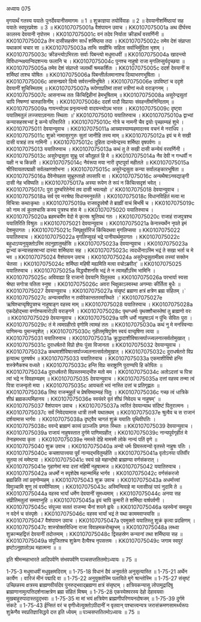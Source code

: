 अध्यायः 075

मृगयार्थं गतस्य ययातेः पुनर्देवयानीसमागमः ॥ 1 ॥ शुक्राज्ञया तयोर्विवाहः ॥ 2 ॥ देवयानीशर्मिष्ठायां सह ययातेः स्वपुरप्रवेशः ॥ 3 ॥
KK0107075001a	वैशंपायन उवाच ।
KK0107075001a	अथ दीर्घस्य कालस्य देवयानी नृपोत्तम ।
KK0107075001c	वनं तदेव निर्याता क्रीडार्थं वरवर्णिनी ॥
KK0107075002a	तेन दासीसहस्रेण सार्धं शर्मिष्ठया तदा ।
KK0107075002c	तमेव देशं संप्राप्ता यथाकामं चचार सा ॥
KK0107075003a	ताभिः सखीभिः सहिता सर्वाभिर्मुदिता भृशम् ।
KK0107075003c	क्रीडन्त्योऽभिरताः सर्वाः पिबन्त्यो मधुमाधवीं ॥
KK0107075004a	खादन्त्यो विविधान्भक्ष्यान्विदशन्त्यः फलानि च ।
KK0107075004c	पुनश्च नाहुषो राजा मृगलिप्सुर्यदृच्छया ॥
KK0107075005a	तमेव देशं संप्राप्तो जलार्थी श्रमकर्शितः ।
KK0107075005c	ददर्श देवयानीं स शर्मिष्ठां ताश्च योषितः ॥
KK0107075006a	पिबन्तीर्ललमानाश्च दिव्याभरणभूषिताः ।
KK0107075006c	आसनप्रवरे दिव्ये सर्वरत्नविभूषिते ।
KK0107075006e	उपविष्टां च ददृशे देवयानीं शुचिस्मिताम् ॥
KK0107075007a	रूपेणाप्रतिमां तासां स्त्रीणां मध्ये वराङ्गनम् ।
KK0107075007c	आसनाच्च ततः किंचिद्विहीनां हेमभूषिताम् ॥
KK0107075008a	असुरेन्द्रसुतां चापि निषण्णां चारुहासिनीम् ।
KK0107075008c	ददर्श पादौ विप्रायाः संवहन्तीमनिन्दिताम् ॥
KK0107075009a	गायन्त्योऽथ प्रनृत्यन्त्यो वादयन्त्योऽथ भारत ।
KK0107075009c	दृष्ट्वा ययातिमतुलं लज्जयाऽवनताः स्थिताः ॥'
KK0107075010	ययातिरुवाच ।
KK0107075010a	द्वाभ्यां कन्यासहस्राभ्यां द्वे कन्ये परिवारिते ।
KK0107075010c	गोत्रे च नामनी चैव द्वयोः पृच्छाम्यहं शुभे ।
KK0107075011	देवयान्युवाच ।
KK0107075011a	आख्यास्याम्यहमादत्स्व वचनं मे नराधिप ।
KK0107075011c	शुक्रो नामासुरगुरुः सुतां जानीहि तस्य माम् ॥
KK0107075012a	इयं च मे सखी दासी यत्राहं तत्र गामिनी ।
KK0107075012c	दुहिता दानवेन्द्रस्य शर्मिष्ठा वृषपर्वणः ॥
KK0107075013	ययातिरुवाच ।
KK0107075013a	कथं तु ते सखी दासी कन्येयं वरवर्णिनी ।
KK0107075013c	असुरेन्द्रसुता सुभ्रूः परं कौतूहलं हि मे ॥
KK0107075014a	नैव देवी न गन्धर्वी न यक्षी न च किन्नरी ।
KK0107075014c	नैवंरूपा मया नारी दृष्टपूर्वा महीतले ॥
KK0107075015a	श्रीरिवायतपद्माक्षी सर्वलक्षणशोभना ।
KK0107075015c	असुरेन्द्रसुता कन्या सर्वालङ्कारभूषिता ॥
KK0107075016a	दैवेनोपहता सुभ्रूरुताहो तपसापि वा ।
KK0107075016c	अन्यथैषाऽनवद्याङ्गी दासी नेह भविष्यति ॥
KK0107075017a	अस्या रूपेण ते रूपं न किंचित्सदृशं भवेत् ।
KK0107075017c	पुरा दुश्चरितेनेयं तव दासी भवत्यहो ॥'
KK0107075018	देवयान्युवाच ।
KK0107075018a	सर्व एव नरश्रेष्ठ विधानमनुवर्तते ।
KK0107075018c	विधानविहितं मत्वा मा विचित्राः कथाःकृथाः ॥
KK0107075019a	राजवद्रूपवेषौ ते ब्राह्मीं वाचं बिभर्षि च ।
KK0107075019c	को नाम त्वं कुतश्चासि कस्य पुत्रश्च शंस मे ॥
KK0107075020	ययातिरुवाच ।
KK0107075020a	ब्रहमचर्येण वेदो मे कृत्स्रः श्रुतिपथं गतः ।
KK0107075020c	राजाहं राजपुत्रश्च ययातिरिति विश्रुतः ॥
KK0107075021	देवयान्युवाच ।
KK0107075021a	केनास्यर्थेन नृपते इमं देशमुपागतः ।
KK0107075021c	जिघृक्षुर्वारिजं किंचिदथवा मृगलिप्सया ॥
KK0107075022	ययातिरुवाच ।
KK0107075022a	मृगलिप्सुरहं भद्रे पानीयार्थमुपागतः ।
KK0107075022c	बहुधाऽप्यनुयुक्तोऽस्मि तदनुज्ञातुमर्हसि ॥
KK0107075023a	देवयान्युवाच ।
KK0107075023a	द्वाभ्यां कन्यासहस्राभ्यां दास्या शर्मिष्ठया सह ।
KK0107075023c	त्वदधीनाऽस्मि भद्रं ते सखा भर्ता च मे भव ॥
KK0107075024	वैशंपायन उवाच ।
KK0107075024a	असुरेन्द्रसुतामीक्ष्य तस्यां सक्तेन चेतसा ।
KK0107075024c	शर्मिष्ठा महिषी मह्यमिति मत्वा वचोऽब्रवीत्' ॥
KK0107075025	ययातिरुवाच ।
KK0107075025a	विद्ध्यौशनसि भद्रं ते न त्वामर्होऽस्मि भामिनि ।
KK0107075025c	अविवाह्या हि राजानो देवयानि पितुस्तव ॥
KK0107075026a	परभार्या स्वसा श्रेष्ठा सगोत्रा पतिता स्नुषा ।
KK0107075026c	अवरा भिक्षुकाऽस्वस्था अगम्याः कीर्तिता बुधैः ॥
KK0107075027	देवयान्युवाच ।
KK0107075027a	संसृष्टं ब्रह्मणा क्षत्रं क्षत्रेण ब्रह्म संहितम् ।`
KK0107075027c	अन्यत्वमस्ति न तयोरेकान्ततरमास्थिते ।'
KK0107075027e	ऋषिश्चाप्यृषिपुत्रश्च नाहुषाङ्ग वहस्व माम् ॥
KK0107075028	ययातिरुवाच ।
KK0107075028a	एकदेहोद्भवा वर्णाश्चत्वारोऽपि वराङ्गने ।
KK0107075028c	पृथग्धर्माः पृथक्शौचास्तेषां तु ब्राह्मणो वरः ॥
KK0107075029	देवयान्युवाच ।
KK0107075029a	पाणि धर्मो नाहुषाऽयं न पुंभिः सेवितः पुरा ।
KK0107075029c	तं मे त्वमग्रहीरग्रे वृणोमि त्वामहं ततः ॥
KK0107075030a	कथं नु मे मनस्विन्याः पाणिमन्यः पुमान्स्पृशेत् ।
KK0107075030c	गृहीतमृषिपुत्रेण स्वयं वाप्यृषिणा त्वया ॥
KK0107075031	ययातिरुवाच ।
KK0107075031a	क्रुद्धादाशीविषात्सर्पाज्ज्वलनात्सर्वतोमुखात् ।
KK0107075031c	दुराधर्षतरो विप्रो ज्ञेयः पुंसा विजानता ॥
KK0107075032	देवयान्युवाच ।
KK0107075032a	कथमाशीविषात्सर्पाज्ज्वलनात्सर्वतोमुखात् ।
KK0107075032c	दुराधर्षतरो विप्र इत्यात्थ पुरुषर्षभ ॥
KK0107075033	ययातिरुवाच ।
KK0107075033a	एकमाशीविषो हन्ति शस्त्रेणैकश्च वध्यते ।
KK0107075033c	हन्ति विप्रः सराष्ट्राणि पुराण्यपि हि कोपितः ॥
KK0107075034a	दुराधर्षतरो विप्रस्तस्माद्भीरु मतो मम ।
KK0107075034c	अतोऽदत्तां च पित्रा त्वां भद्रे न विवहाम्यहम् ॥
KK0107075035	देवयान्युवाच ।
KK0107075035a	दत्तां वहस्व तन्मा त्वं पित्रा राजन्वृतो मया ।
KK0107075035c	आयचतो भयं नास्ति दत्तां च प्रतिगृह्णतः ॥
KK0107075036a	तिष्ठ राजन्मुहूर्तं च प्रेषयिष्याम्यहं पितुः ।
KK0107075036c	गच्छ त्वं धात्रिके शीघ्रं ब्रह्मकल्पमिहानय ।
KK0107075036e	स्वयंवरे वृतं शीघ्रं निवेदय च नाहुषम्' ॥
KK0107075037	वैशंपायन उवाच ।
KK0107075037a	त्वरितं देवयान्याथ संदिष्टं पितुरात्मनः ।
KK0107075037c	सर्वं निवेदयामास धात्री तस्मै यथातथम् ॥
KK0107075037e	श्रुत्वैव च स राजानं दर्शयामास भार्गवः ।
KK0107075038a	दृष्ट्वैव चागतं शुक्रं ययातिः पृथिवीपतिः ।
KK0107075038c	ववन्दे ब्राह्मणं काव्यं प्राञ्जलिः प्रणतः स्थितः ॥
KK0107075039	देवयान्युवाच ।
KK0107075039a	राजायं नाहुषस्तात दुर्गमे पाणिमग्रहीत् ।
KK0107075039c	नान्यपूर्वगृहीतं मे तेनाहमभया कृता ।
KK0107075039e	नमस्ते देहि मामस्मै लोके नान्यं पतिं वृणे ॥
KK0107075040	शुक्र उवाच ।
KK0107075040a	अन्यो धर्मः प्रियस्त्वन्यो वृतस्ते नाहुषः पतिः ।
KK0107075040c	कचशापात्त्वया पूर्वं नान्यद्भवितुमर्हति ॥
KK0107075041a	वृतोऽनया पतिर्वीर सुतया त्वं ममेष्टया ।
KK0107075041c	स्वयं ग्रहे महान्दोषो ब्राह्मण्या वर्णसंकरात् ।
KK0107075041e	गृहाणेमां मया दत्तां महिषीं नहुषात्मज ॥
KK0107075042	ययातिरुवाच ।
KK0107075042a	अधर्मो न स्पृशेदेष महान्मामिह भार्गव ।
KK0107075042c	वर्णसंकरजो ब्रह्मन्निति त्वां प्रवृणोम्यहम् ॥
KK0107075043	शुक्र उवाच ।
KK0107075043a	अधर्मात्त्वां विमुञ्चामि शृणु त्वं वरमीप्सितम् ।
KK0107075043c	अस्मिन्विवाहे मा म्लासीरहं पापं नुदामि ते ॥
KK0107075044a	वहस्व भार्यां धर्मेण देवयानीं सुमध्यमाम् ।
KK0107075044c	अनया सह संप्रीतिमतुलां समवाप्नुहि ॥
KK0107075045a	इयं चापि कुमारी ते शर्मिष्ठा वार्षपर्वणी ।
KK0107075045c	संपूज्या सततं राजन्मा चैनां शयने ह्वयेः ॥
KK0107075046a	रहस्येनां समाहूय न वदेर्न च संस्पृशेः ।
KK0107075046c	वहस्व भार्यां भद्रं ते यथा काममवाप्स्यसि ॥
KK0107075047	वैशंपायन उवाच ।
KK0107075047a	एवमुक्तो ययातिस्तु शुक्रं कृत्वा प्रदक्षिणम् ।
KK0107075047c	शास्त्रोक्तविधिना राजा विवाहमकरोच्छुभम् ॥
KK0107075048a	लब्ध्वा शुक्रान्महद्वित्तं देवयानीं तदोत्तमाम् ।
KK0107075048c	द्विसहस्रेण कन्यानां तथा शर्मिष्ठया सह ॥
KK0107075049a	संपूजितश्च शुक्रेण दैत्यैश्च नृपसत्तमः ।
KK0107075049c	जगाम स्वपुरं हृष्टोऽनुज्ञातोऽथ महात्मना ॥ ॥

इति श्रीमन्महाभारते आदिपर्वणि संभवपर्वणि पञ्चसप्ततितमोऽध्यायः ॥ 75 ॥

1-75-3 मधुमाधवीं मधुवृक्षमदिराम् ॥ 1-75-18 विधानं दैवं अनुवर्तते अनुसृत्यास्ति ॥ 1-75-21 अर्थेन कार्येण । वारिजं मीनं पद्मादि वा ॥ 1-75-22 अनुयुक्तोस्मि पलायिते मृगे श्रान्तोस्मि ॥ 1-75-27 संसृष्टं उच्छिन्नस्य क्षत्रस्य ब्राह्मणवीर्यादेव पुनरुद्भवाद्ब्रह्मणा क्षत्रं संसृष्टम् । क्षत्रियकन्यासु लोपामुद्रादिषु ब्राह्मणानामुत्पत्तिदर्शनात्क्षत्रेण ब्रह्म संहितं मिश्रम् ॥ 1-75-28 एकस्येश्वरस्य देहो देहावयवाः मुखबाहूरुपादास्तदुद्भवाः ॥ 1-75-35 मा मां भयं क्षत्रियेण ब्राह्मणीपरिणयनदोषजम् ॥ 1-75-39 दुर्गमे संकटे ॥ 1-75-43 ईप्सितं वरं च वृणीध्वेत्युक्तोऽपीदानीं न वृतवान् पश्चात्त्वन्यत्र जरासंक्रमणसामर्थ्यरूपः शुक्रेणैव स्वप्रतिज्ञासिद्धये दत्त इति ध्येयम् ॥ पञ्चसप्ततितमोऽध्यायः ॥ 75 ॥

